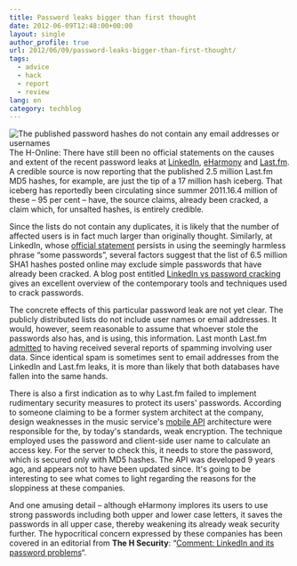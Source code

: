 ```yaml
---
title: Password leaks bigger than first thought
date: 2012-06-09T12:48:00+00:00
layout: single
author_profile: true
url: 2012/06/09/password-leaks-bigger-than-first-thought/
tags:
  - advice
  - hack
  - report
  - review
lang: en
category: techblog
---
```

![The published password hashes do not contain any email addresses or usernames](/images/2012/06/screenshot-08Jun12.png) The H-Online: There have still been no official statements on the causes and extent of the recent password leaks at [LinkedIn](/2012/06/linkedin-passwords-in-circulation.html), [eHarmony](http://www.h-online.com/news/item/eHarmony-admits-to-leaking-1-5-million-passwords-1612654.html) and [Last.fm](/2012/06/millions-of-lastfm-passwords-leaked.html). A credible source is now reporting that the published 2.5 million Last.fm MD5 hashes, for example, are just the tip of a 17 million hash iceberg. That iceberg has reportedly been circulating since summer 2011.16.4 million of these – 95 per cent – have, the source claims, already been cracked, a claim which, for unsalted hashes, is entirely credible. 

Since the lists do not contain any duplicates, it is likely that the number of affected users is in fact much larger than originally thought. Similarly, at LinkedIn, whose [official statement](http://blog.linkedin.com/2012/06/06/linkedin-member-passwords-compromised/) persists in using the seemingly harmless phrase &#8220;some passwords&#8221;, several factors suggest that the list of 6.5 million SHA1 hashes posted online may exclude simple passwords that have already been cracked. A blog post entitled [LinkedIn vs password cracking](http://erratasec.blogspot.de/2012/06/linkedin-vs-password-cracking.html) gives an excellent overview of the contemporary tools and techniques used to crack passwords. 

The concrete effects of this particular password leak are not yet clear. The publicly distributed lists do not include user names or email addresses. It would, however, seem reasonable to assume that whoever stole the passwords also has, and is using, this information. Last month Last.fm [admitted](http://www.last.fm/forum/21713/_/2051486/1?setlang=en) to having received several reports of spamming involving user data. Since identical spam is sometimes sent to email addresses from the LinkedIn and Last.fm leaks, it is more than likely that both databases have fallen into the same hands. 

There is also a first indication as to why Last.fm failed to implement rudimentary security measures to protect its users' passwords. According to someone claiming to be a former system architect at the company, design weaknesses in the music service's [mobile API](http://www.last.fm/api/mobileauth?setlang=en) architecture were responsible for the, by today's standards, weak encryption. The technique employed uses the password and client-side user name to calculate an access key. For the server to check this, it needs to store the password, which is secured only with MD5 hashes. The API was developed 9 years ago, and appears not to have been updated since. It's going to be interesting to see what comes to light regarding the reasons for the sloppiness at these companies. 

And one amusing detail – although eHarmony implores its users to use strong passwords including both upper and lower case letters, it saves the passwords in all upper case, thereby weakening its already weak security further. The hypocritical concern expressed by these companies has been covered in an editorial from **The H Security**: &#8220;[Comment: LinkedIn and its password problems](http://www.h-online.com/security/features/Comment-LinkedIn-and-its-password-problems-1612877.html)&#8220;.

